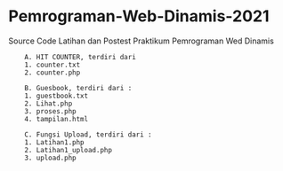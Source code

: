 # Pemrograman-Web-Dinamis-2021
Source Code Latihan dan Postest Praktikum Pemrograman Wed Dinamis
		

		A. HIT COUNTER, terdiri dari 
		1. counter.txt 
		2. counter.php 
		
		B. Guesbook, terdiri dari :
		1. guestbook.txt
		2. Lihat.php
		3. proses.php 
		4. tampilan.html
    
		C. Fungsi Upload, terdiri dari :
		1. Latihan1.php
		2. Latihan1_upload.php
		3. upload.php
		
		

			
